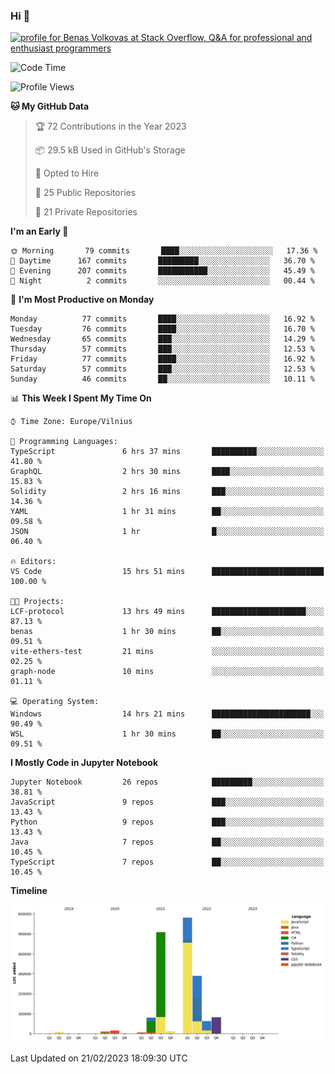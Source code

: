 ### Hi 👋
<a href="https://stackoverflow.com/users/14954249/benas-volkovas"><img src="https://stackoverflow.com/users/flair/14954249.png?theme=dark" width="208" height="58" alt="profile for Benas Volkovas at Stack Overflow, Q&amp;A for professional and enthusiast programmers" title="profile for Benas Volkovas at Stack Overflow, Q&amp;A for professional and enthusiast programmers"></a>

<!--START_SECTION:waka-->
![Code Time](http://img.shields.io/badge/Code%20Time-1%2C280%20hrs%2038%20mins-blue)

![Profile Views](http://img.shields.io/badge/Profile%20Views-5-blue)

**🐱 My GitHub Data** 

> 🏆 72 Contributions in the Year 2023
 > 
> 📦 29.5 kB Used in GitHub's Storage 
 > 
> 💼 Opted to Hire
 > 
> 📜 25 Public Repositories 
 > 
> 🔑 21 Private Repositories  
 > 
**I'm an Early 🐤** 

```text
🌞 Morning       79 commits       ████░░░░░░░░░░░░░░░░░░░░░   17.36 % 
🌆 Daytime      167 commits       █████████░░░░░░░░░░░░░░░░   36.70 % 
🌃 Evening      207 commits       ███████████░░░░░░░░░░░░░░   45.49 % 
🌙 Night          2 commits       ░░░░░░░░░░░░░░░░░░░░░░░░░   00.44 % 

```
📅 **I'm Most Productive on Monday** 

```text
Monday          77 commits       ████░░░░░░░░░░░░░░░░░░░░░   16.92 % 
Tuesday         76 commits       ████░░░░░░░░░░░░░░░░░░░░░   16.70 % 
Wednesday       65 commits       ███░░░░░░░░░░░░░░░░░░░░░░   14.29 % 
Thursday        57 commits       ███░░░░░░░░░░░░░░░░░░░░░░   12.53 % 
Friday          77 commits       ████░░░░░░░░░░░░░░░░░░░░░   16.92 % 
Saturday        57 commits       ███░░░░░░░░░░░░░░░░░░░░░░   12.53 % 
Sunday          46 commits       ██░░░░░░░░░░░░░░░░░░░░░░░   10.11 % 

```


📊 **This Week I Spent My Time On** 

```text
⌚︎ Time Zone: Europe/Vilnius

💬 Programming Languages: 
TypeScript               6 hrs 37 mins       ██████████░░░░░░░░░░░░░░░   41.80 % 
GraphQL                  2 hrs 30 mins       ████░░░░░░░░░░░░░░░░░░░░░   15.83 % 
Solidity                 2 hrs 16 mins       ███░░░░░░░░░░░░░░░░░░░░░░   14.36 % 
YAML                     1 hr 31 mins        ██░░░░░░░░░░░░░░░░░░░░░░░   09.58 % 
JSON                     1 hr                █░░░░░░░░░░░░░░░░░░░░░░░░   06.40 % 

🔥 Editors: 
VS Code                  15 hrs 51 mins      █████████████████████████   100.00 % 

🐱‍💻 Projects: 
LCF-protocol             13 hrs 49 mins      █████████████████████░░░░   87.13 % 
benas                    1 hr 30 mins        ██░░░░░░░░░░░░░░░░░░░░░░░   09.51 % 
vite-ethers-test         21 mins             ░░░░░░░░░░░░░░░░░░░░░░░░░   02.25 % 
graph-node               10 mins             ░░░░░░░░░░░░░░░░░░░░░░░░░   01.11 % 

💻 Operating System: 
Windows                  14 hrs 21 mins      ██████████████████████░░░   90.49 % 
WSL                      1 hr 30 mins        ██░░░░░░░░░░░░░░░░░░░░░░░   09.51 % 

```

**I Mostly Code in Jupyter Notebook** 

```text
Jupyter Notebook         26 repos            █████████░░░░░░░░░░░░░░░░   38.81 % 
JavaScript               9 repos             ███░░░░░░░░░░░░░░░░░░░░░░   13.43 % 
Python                   9 repos             ███░░░░░░░░░░░░░░░░░░░░░░   13.43 % 
Java                     7 repos             ██░░░░░░░░░░░░░░░░░░░░░░░   10.45 % 
TypeScript               7 repos             ██░░░░░░░░░░░░░░░░░░░░░░░   10.45 % 

```


**Timeline**

![Chart not found](https://raw.githubusercontent.com/BenasVolkovas/BenasVolkovas/main/charts/bar_graph.png) 


 Last Updated on 21/02/2023 18:09:30 UTC
<!--END_SECTION:waka-->
